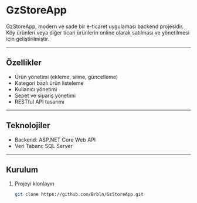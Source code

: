 # GzStoreApp

GzStoreApp, modern ve sade bir e-ticaret uygulaması backend projesidir.  
Köy ürünleri veya diğer ticari ürünlerin online olarak satılması ve yönetilmesi için geliştirilmiştir.

---

## Özellikler

- Ürün yönetimi (ekleme, silme, güncelleme)  
- Kategori bazlı ürün listeleme  
- Kullanıcı yönetimi  
- Sepet ve sipariş yönetimi  
- RESTful API tasarımı  

---

## Teknolojiler

- Backend: ASP.NET Core Web API  
- Veri Tabanı: SQL Server

---

## Kurulum

1. Projeyi klonlayın  
   ```bash
   git clone https://github.com/Brbln/GzStoreApp.git
